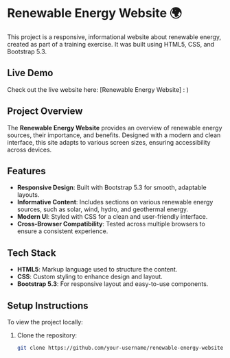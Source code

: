 # Renewable Energy Website 🌍

This project is a responsive, informational website about renewable energy, created as part of a training exercise. It was built using HTML5, CSS, and Bootstrap 5.3.

## Live Demo

Check out the live website here: [Renewable Energy Website] : )

## Project Overview

The **Renewable Energy Website** provides an overview of renewable energy sources, their importance, and benefits. Designed with a modern and clean interface, this site adapts to various screen sizes, ensuring accessibility across devices.

## Features

- **Responsive Design**: Built with Bootstrap 5.3 for smooth, adaptable layouts.
- **Informative Content**: Includes sections on various renewable energy sources, such as solar, wind, hydro, and geothermal energy.
- **Modern UI**: Styled with CSS for a clean and user-friendly interface.
- **Cross-Browser Compatibility**: Tested across multiple browsers to ensure a consistent experience.

## Tech Stack

- **HTML5**: Markup language used to structure the content.
- **CSS**: Custom styling to enhance design and layout.
- **Bootstrap 5.3**: For responsive layout and easy-to-use components.

## Setup Instructions

To view the project locally:

1. Clone the repository:
   ```bash
   git clone https://github.com/your-username/renewable-energy-website.git
